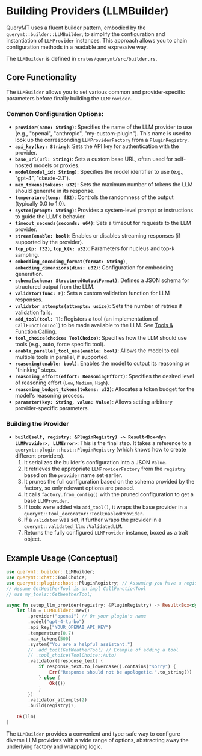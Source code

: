 # Building Providers (LLMBuilder)

QueryMT uses a fluent builder pattern, embodied by the `querymt::builder::LLMBuilder`, to simplify the configuration and instantiation of `LLMProvider` instances. This approach allows you to chain configuration methods in a readable and expressive way.

The `LLMBuilder` is defined in `crates/querymt/src/builder.rs`.

## Core Functionality

The `LLMBuilder` allows you to set various common and provider-specific parameters before finally building the `LLMProvider`.

### Common Configuration Options:

*   **`provider(name: String)`**: Specifies the name of the LLM provider to use (e.g., "openai", "anthropic", "my-custom-plugin"). This name is used to look up the corresponding `LLMProviderFactory` from a `PluginRegistry`.
*   **`api_key(key: String)`**: Sets the API key for authentication with the provider.
*   **`base_url(url: String)`**: Sets a custom base URL, often used for self-hosted models or proxies.
*   **`model(model_id: String)`**: Specifies the model identifier to use (e.g., "gpt-4", "claude-2.1").
*   **`max_tokens(tokens: u32)`**: Sets the maximum number of tokens the LLM should generate in its response.
*   **`temperature(temp: f32)`**: Controls the randomness of the output (typically 0.0 to 1.0).
*   **`system(prompt: String)`**: Provides a system-level prompt or instructions to guide the LLM's behavior.
*   **`timeout_seconds(seconds: u64)`**: Sets a timeout for requests to the LLM provider.
*   **`stream(enable: bool)`**: Enables or disables streaming responses (if supported by the provider).
*   **`top_p(p: f32)`**, **`top_k(k: u32)`**: Parameters for nucleus and top-k sampling.
*   **`embedding_encoding_format(format: String)`**, **`embedding_dimensions(dims: u32)`**: Configuration for embedding generation.
*   **`schema(schema: StructuredOutputFormat)`**: Defines a JSON schema for structured output from the LLM.
*   **`validator(func: F)`**: Sets a custom validation function for LLM responses.
*   **`validator_attempts(attempts: usize)`**: Sets the number of retries if validation fails.
*   **`add_tool(tool: T)`**: Registers a tool (an implementation of `CallFunctionTool`) to be made available to the LLM. See [Tools & Function Calling](./tools.md).
*   **`tool_choice(choice: ToolChoice)`**: Specifies how the LLM should use tools (e.g., auto, force specific tool).
*   **`enable_parallel_tool_use(enable: bool)`**: Allows the model to call multiple tools in parallel, if supported.
*   **`reasoning(enable: bool)`**: Enables the model to output its reasoning or "thinking" steps.
*   **`reasoning_effort(effort: ReasoningEffort)`**: Specifies the desired level of reasoning effort (`Low`, `Medium`, `High`).
*   **`reasoning_budget_tokens(tokens: u32)`**: Allocates a token budget for the model's reasoning process.
*   **`parameter(key: String, value: Value)`**: Allows setting arbitrary provider-specific parameters.

### Building the Provider

*   **`build(self, registry: &PluginRegistry) -> Result<Box<dyn LLMProvider>, LLMError>`**:
    This is the final step. It takes a reference to a `querymt::plugin::host::PluginRegistry` (which knows how to create different providers).
    1.  It serializes the builder's configuration into a JSON `Value`.
    2.  It retrieves the appropriate `LLMProviderFactory` from the `registry` based on the `provider` name set earlier.
    3.  It prunes the full configuration based on the schema provided by the factory, so only relevant options are passed.
    4.  It calls `factory.from_config()` with the pruned configuration to get a base `LLMProvider`.
    5.  If tools were added via `add_tool()`, it wraps the base provider in a `querymt::tool_decorator::ToolEnabledProvider`.
    6.  If a `validator` was set, it further wraps the provider in a `querymt::validated_llm::ValidatedLLM`.
    7.  Returns the fully configured `LLMProvider` instance, boxed as a trait object.

## Example Usage (Conceptual)

```rust
use querymt::builder::LLMBuilder;
use querymt::chat::ToolChoice;
use querymt::plugin::host::PluginRegistry; // Assuming you have a registry instance
// Assume GetWeatherTool is an impl CallFunctionTool
// use my_tools::GetWeatherTool;

async fn setup_llm_provider(registry: &PluginRegistry) -> Result<Box<dyn querymt::LLMProvider>, querymt::error::LLMError> {
    let llm = LLMBuilder::new()
        .provider("openai") // Or your plugin's name
        .model("gpt-4-turbo")
        .api_key("YOUR_OPENAI_API_KEY")
        .temperature(0.7)
        .max_tokens(500)
        .system("You are a helpful assistant.")
        // .add_tool(GetWeatherTool) // Example of adding a tool
        // .tool_choice(ToolChoice::Auto)
        .validator(|response_text| {
            if response_text.to_lowercase().contains("sorry") {
                Err("Response should not be apologetic.".to_string())
            } else {
                Ok(())
            }
        })
        .validator_attempts(2)
        .build(registry)?;

    Ok(llm)
}
```

The `LLMBuilder` provides a convenient and type-safe way to configure diverse LLM providers with a wide range of options, abstracting away the underlying factory and wrapping logic.
